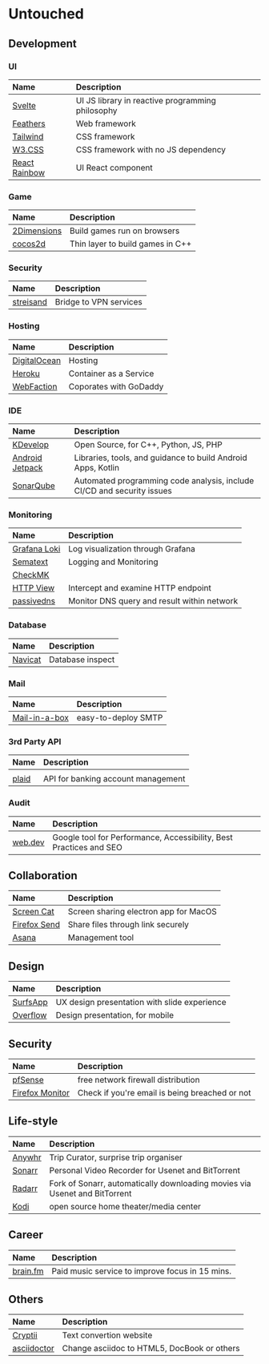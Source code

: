 # Untouched


## Development

### UI

| Name | Description |
| :--- | :--- |
| [Svelte](https://svelte.dev/) | UI JS library in reactive programming philosophy |
| [Feathers](https://feathersjs.com) | Web framework |
| [Tailwind](https://tailwindcss.com/) | CSS framework |
| [W3.CSS](https://www.w3schools.com/w3css/w3css_intro.asp) | CSS framework with no JS dependency |
| [React Rainbow](https://react-rainbow.web.app/) | UI React component |

### Game

| Name | Description |
| :--- | :--- |
| [2Dimensions](https://docs.2dimensions.com/support/) | Build games run on browsers |
| [cocos2d](https://cocos2d-x.org/) | Thin layer to build games in C++ |

### Security

| Name | Description |
| :--- | :--- |
| [streisand](https://github.com/StreisandEffect/streisand) | Bridge to VPN services |

### Hosting

| Name | Description |
| :--- | :--- |
| [DigitalOcean](https://www.digitalocean.com/) | Hosting |
| [Heroku](https://www.heroku.com/home) | Container as a Service |
| [WebFaction](https://www.webfaction.com/) | Coporates with GoDaddy |

### IDE

| Name | Description |
| :--- | :--- |
| [KDevelop](https://www.kdevelop.org/) | Open Source, for C++, Python, JS, PHP |
| [Android Jetpack](https://developer.android.com/jetpack/) | Libraries, tools, and guidance to build Android Apps, Kotlin |
| [SonarQube](https://www.sonarqube.org/) | Automated programming code analysis, include CI/CD and security issues |

### Monitoring

| Name | Description |
| :--- | :--- |
| [Grafana Loki](https://github.com/grafana/loki) | Log visualization through Grafana |
| [Sematext](https://sematext.com/) | Logging and Monitoring |
| [CheckMK](https://checkmk.com/) |  |
| [HTTP View](https://httptoolkit.tech/view/) | Intercept and examine HTTP endpoint |
| [passivedns](https://github.com/gamelinux/passivedns) | Monitor DNS query and result within network |

### Database

| Name | Description |
| :--- | :--- |
| [Navicat](https://navicat.com/en/products) | Database inspect |

### Mail

| Name | Description |
| :--- | :--- |
| [Mail-in-a-box](https://github.com/mail-in-a-box/mailinabox) | easy-to-deploy SMTP |

### 3rd Party API

| Name | Description |
| :--- | :--- |
|  |  |
| [plaid](https://plaid.com/) | API for banking account management |

### Audit

| Name | Description |
| :--- | :--- |
| [web.dev](https://web.dev/) | Google tool for Performance, Accessibility, Best Practices and SEO |

## Collaboration

| Name | Description |
| :--- | :--- |
| [Screen Cat](https://github.com/maxogden/screencat) | Screen sharing electron app for MacOS |
| [Firefox Send](https://send.firefox.com/) | Share files through link securely |
| [Asana](https://asana.com/) | Management tool |

## Design

| Name | Description |
| :--- | :--- |
| [SurfsApp](https://overflow.io/) | UX design presentation with slide experience |
| [Overflow](https://overflow.io) | Design presentation, for mobile |

## Security

| Name | Description |
| :--- | :--- |
| [pfSense](https://github.com/pfsense/pfsense) | free network firewall distribution |
| [Firefox Monitor](https://monitor.firefox.com/) | Check if you're email is being breached or not |

## Life-style

| Name | Description |
| :--- | :--- |
| [Anywhr](https://www.anywhr.co/) | Trip Curator, surprise trip organiser |
| [Sonarr](https://github.com/Sonarr/Sonarr) | Personal Video Recorder for Usenet and BitTorrent |
| [Radarr](https://github.com/Radarr/Radarr) | Fork of Sonarr, automatically downloading movies via Usenet and BitTorrent |
| [Kodi](https://github.com/xbmc/xbmc) | open source home theater/media center |

## Career

| Name | Description |
| :--- | :--- |
| [brain.fm](https://brain.fm/) | Paid music service to improve focus in 15 mins. |

## Others

| Name | Description |
| :--- | :--- |
| [Cryptii](https://cryptii.com/) | Text convertion website |
| [asciidoctor](https://asciidoctor.org/) | Change asciidoc to HTML5, DocBook or others |

